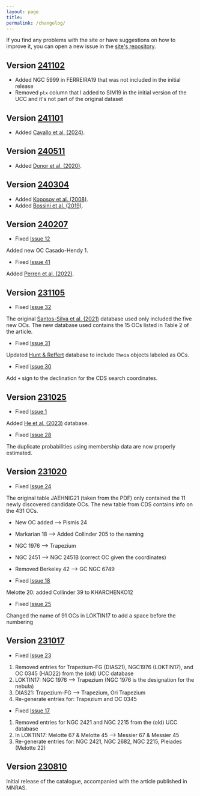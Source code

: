 ```yaml
---
layout: page
title: 
permalink: /changelog/
---
```


If you find any problems with the site or have suggestions on how to improve it,
you can open a new issue in the [site's repository](https://github.com/ucc23/ucc/issues).

## Version [241102](https://zenodo.org/records/14028837)

- Added NGC 5999 in FERREIRA19 that was not included in the initial release
- Removed `plx` column that I added to SIM19 in the initial version of the UCC and it's
  not part of the original dataset


## Version [241101](https://zenodo.org/records/14025432)

- Added [Cavallo et al. (2024)](https://ui.adsabs.harvard.edu/abs/2024AJ....167...12C/abstract).


## Version [240511](https://zenodo.org/records/11179393)

- Added [Donor et al. (2020)](https://ui.adsabs.harvard.edu/abs/2020AJ....159..199D/abstract).


## Version [240304](https://doi.org/10.5281/zenodo.10779488)

- Added [Koposov et al. (2008)](https://ui.adsabs.harvard.edu/abs/2008A%26A...486..771K/abstract).
- Added [Bossini et al. (2019)](https://ui.adsabs.harvard.edu/abs/2019A%26A...623A.108B/abstract).


## Version [240207](https://doi.org/10.5281/zenodo.10632525)

- Fixed [Issue 12](https://github.com/ucc23/ucc/issues/12)

Added new OC Casado-Hendy 1.

- Fixed [Issue 41](https://github.com/ucc23/ucc/issues/41)

Added [Perren et al. (2022)](https://ui.adsabs.harvard.edu/abs/2022A%26A...663A.131P/abstract).


## Version [231105](https://doi.org/10.5281/zenodo.10072846)

- Fixed [Issue 32](https://github.com/ucc23/ucc/issues/32)

The original [Santos-Silva et al. (2021)](https://ui.adsabs.harvard.edu/abs/2021MNRAS.508.1033S/abstract) database used only included the five
new OCs. The new database used contains the 15 OCs listed in Table 2 of the article.

- Fixed [Issue 31](https://github.com/ucc23/ucc/issues/31)

Updated [Hunt & Reffert](https://ui.adsabs.harvard.edu/abs/2023A%26A...673A.114H/abstract) database to include `Theia` objects labeled as OCs.

- Fixed [Issue 30](https://github.com/ucc23/ucc/issues/30)

Add `+`  sign to the declination for the CDS search coordinates.


## Version [231025](https://doi.org/10.5281/zenodo.10042028)

- Fixed [Issue 1](https://github.com/ucc23/ucc/issues/1)

Added [He et al. (2023)](https://ui.adsabs.harvard.edu/abs/2023ApJS..267...34H/abstract) database.

- Fixed [Issue 28](https://github.com/ucc23/ucc/issues/28)

The duplicate probabilities using membership data are now properly estimated.


## Version [231020](https://zenodo.org/records/10028579)

- Fixed [Issue 24](https://github.com/ucc23/ucc/issues/24)

The original table JAEHNIG21 (taken from the PDF) only contained the 11 newly
discovered candidate OCs. The new table from CDS contains info on the 431 OCs.

- New OC added --> Pismis 24
- Markarian 18 --> Added Collinder 205 to the naming
- NGC 1976 --> Trapezium
- NGC 2451 --> NGC 2451B (correct OC given the coordinates)
- Removed Berkeley 42 --> GC NGC 6749

- Fixed [Issue 18](https://github.com/ucc23/ucc/issues/18)

Melotte 20: added Collinder 39 to KHARCHENKO12

- Fixed [Issue 25](https://github.com/ucc23/ucc/issues/25)

Changed the name of 91 OCs in LOKTIN17 to add a space before the numbering


## Version [231017](https://zenodo.org/records/10015787)

- Fixed [Issue 23](https://github.com/ucc23/ucc/issues/23)

1. Removed entries for Trapezium-FG (DIAS21), NGC1976 (LOKTIN17), and
   OC 0345 (HAO22) from the (old) UCC database
2. LOKTIN17: NGC 1976 --> Trapezium (NGC 1976 is the designation for the nebula)
3. DIAS21: Trapezium-FG --> Trapezium, Ori Trapezium
4. Re-generate entries for: Trapezium and OC 0345

- Fixed [Issue 17](https://github.com/ucc23/ucc/issues/17)

1. Removed entries for NGC 2421 and NGC 2215 from the (old) UCC database
2. In LOKTIN17: Melotte 67 & Melotte 45 --> Messier 67 & Messier 45
3. Re-generate entries for: NGC 2421, NGC 2682, NGC 2215, Pleiades (Melotte 22)


## Version [230810](https://zenodo.org/records/8250524)

Initial release of the catalogue, accompanied with the article published in MNRAS.
